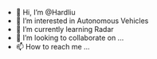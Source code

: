- 👋 Hi, I’m @Hardliu
- 👀 I’m interested in Autonomous Vehicles
- 🌱 I’m currently learning Radar
- 💞️ I’m looking to collaborate on ...
- 📫 How to reach me ...

<!---
Hardliu/Hardliu is a ✨ special ✨ repository because its `README.md` (this file) appears on your GitHub profile.
You can click the Preview link to take a look at your changes.
--->
